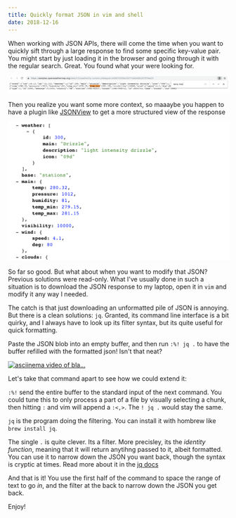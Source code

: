 ```yaml
---
title: Quickly format JSON in vim and shell
date: 2018-12-16
---
```


When working with JSON APIs, there will come the time when you want to quickly sift through a large response to find some specific key-value pair.
You might start by just loading it in the browser and going through it with the regular search.
Great. You found what your were looking for.

![Image of viewing json in the browser](json-in-browser.png 'Viewing JSON in a regular browser')

Then you realize you want some more context, so maaaybe you happen to have a plugin like [JSONView](https://chrome.google.com/webstore/detail/jsonview/chklaanhfefbnpoihckbnefhakgolnmc?hl=en)
to get a more structured view of the response

![Image of using JSON view](json-in-view.png 'More structured view using the Chrome JSONView plugin')

So far so good. But what about when you want to modify that JSON? Previous solutions were read-only.
What I've usually done in such a situation is to download the JSON response to my laptop, open it in `vim` and modify it any way I needed.

The catch is that just downloading an unformatted pile of JSON is annoying.
But there is a clean solutions: `jq`. Granted, its command line interface is a bit quirky, and I always have to look up its filter syntax, but its quite useful for quick formatting.

Paste the JSON blob into an empty buffer, and then run `:%! jq .` to have the buffer refilled with the formatted json!
Isn't that neat?

[![asciinema video of bla...](https://asciinema.org/a/3KwwKc27EuH4jA07xjyynPA0J.png)](https://asciinema.org/a/3KwwKc27EuH4jA07xjyynPA0J)

Let's take that command apart to see how we could extend it:

`:%!` send the entire buffer to the standard input of the next command.
You could tune this to only process a part of a file by visually selecting a chunk, then hitting `:` and vim will append a `:<,>`.
The `! jq .` would stay the same.

`jq` is the program doing the filtering. You can install it with hombrew like `brew install jq`.

The single `.` is quite clever. Its a filter. More precisley, its the _identity function_, meaning that it will return anytihng passed to it, albeit formatted.
You can use it to narrow down the JSON you want back, though the syntax is cryptic at times. Read more about it in the [jq docs](https://stedolan.github.io/jq/manual/#Basicfilters)

And that is it!
You use the first half of the command to space the range of text to go _in_, and the filter at the back to narrow down the JSON you get back.

Enjoy!
